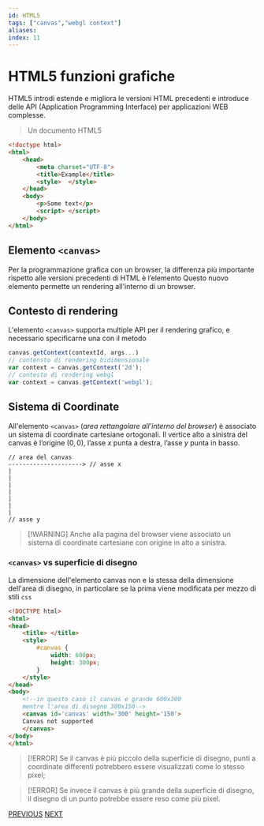 ```yaml
---
id: HTML5
tags: ["canvas","webgl context"]
aliases: 
index: 11
---
```


# HTML5 funzioni grafiche 

HTML5 introdi estende e migliora le versioni HTML precedenti e introduce delle API (Application Programming Interface) per applicazioni
WEB complesse.

>Un documento HTML5
```html
<!doctype html>
<html>
	<head>
		<meta charset="UTF-8">
		<title>Example</title>
		<style>  </style>
	</head>
	<body>
		<p>Some text</p>
		<script> </script>
	</body>
</html>
```

## Elemento `<canvas>`

Per la programmazione grafica con un browser, la differenza più importante rispetto alle versioni precedenti di HTML è l’elemento Questo nuovo elemento permette un rendering all'interno di un browser.

##  Contesto di rendering

L'elemento `<canvas>`  supporta multiple API per il rendering grafico, e necessario specificarne una con il metodo

```javascript
canvas.getContext(contextId, args...)
// contensto di rendering bidimensionale
var context = canvas.getContext('2d');
// contesto di rendering webgl
var context = canvas.getContext('webgl');
```

## Sistema di Coordinate

All'elemento `<canvas>` (*area rettangolare all'interno del browser*) è associato un sistema di coordinate cartesiane ortogonali.
Il vertice alto a sinistra del canvas è l’origine $(0,0)$, l’asse $x$ punta a destra, l’asse $y$ punta in basso.

```text
// area del canvas
---------------------> // asse x
|
|
|
|
|
|
|
// asse y
```

>[!WARNING] Anche alla pagina del browser viene associato un sistema di coordinate cartesiane con origine in alto a sinistra.

### `<canvas>` vs superficie di disegno

La dimensione dell'elemento canvas non e la stessa della dimensione dell'area di disegno, in particolare se la prima viene modificata per mezzo di stili `css`

```html
<!DOCTYPE html>
<html>
<head>
	<title> </title>
	<style>
		#canvas {
			width: 600px;
			height: 300px;
		}
	</style>
</head>
<body>
	<!--in questo caso il canvas e grande 600x300 
	mentre l'area di disegno 300x150-->
	<canvas id='canvas' width='300' height='150'>
	Canvas not supported
	</canvas>
</body>
</html>
```

>[!ERROR] Se il canvas è più piccolo della superficie di disegno, punti a coordinate differenti potrebbero essere visualizzati come lo stesso pixel;

>[!ERROR] Se invece il canvas è più grande della superficie di disegno, il disegno di un punto potrebbe essere reso come più pixel.

[PREVIOUS](pages/mesh_poligonali.md) [NEXT](pages/xwindow_system.md)
